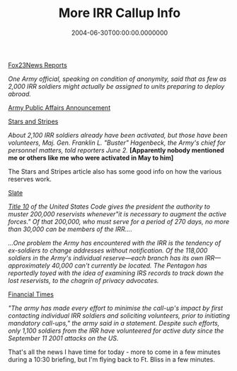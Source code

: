 ﻿---
title: More IRR Callup Info
date: "2004-06-30T00:00:00.0000000"
featuredImage: img/more-irr-callup-info-2-featured.png
---

[Fox23News Reports](http://www.fox23news.com/news/national/story.aspx?content_id=D277703A-99A5-43D0-88EA-86EBD311FECD)

_One Army official, speaking on condition of anonymity, said that as few as 2,000 IRR soldiers might actually be assigned to units preparing to deploy abroad._

[Army Public Affairs Announcement](http://www4.army.mil/ocpa/read.php?story_id_key=6114)

[Stars and Stripes](http://www.estripes.com/article.asp?section=104&article=23050)

_About 2,100 IRR soldiers already have been activated, but those have been volunteers, Maj. Gen. Franklin L. "Buster" Hagenbeck, the Army's chief for personnel matters, told reporters June 2._ **\[Apparently nobody mentioned me or others like me who were activated in May to him\]**

The Stars and Stripes article also has some good info on how the various reserves work.

[Slate](http://slate.msn.com/id/2103118)

[_Title 10_](http://www4.law.cornell.edu/uscode/10/index.html) _of the United States Code gives the president the authority to muster 200,000 reservists whenever"it is necessary to augment the active forces." Of that 200,000, who must serve for a period of 270 days, no more than 30,000 can be members of the IRR...._

_...One problem the Army has encountered with the IRR is the tendency of ex-soldiers to change addresses without notification. Of the 118,000 soldiers in the Army's individual reserve—each branch has its own IRR—approximately 40,000 can't currently be located. The Pentagon has reportedly toyed with the idea of examining IRS records to track down the lost reservists, to the chagrin of privacy advocates._

[Financial Times](http://news.ft.com/servlet/ContentServer?pagename=FT.com/StoryFT/FullStory&c=StoryFT&cid=1087373361367)

_"The army has made every effort to minimise the call-up's impact by first contacting individual IRR soldiers and soliciting volunteers, prior to initiating mandatory call-ups," the army said in a statement. Despite such efforts, only 1,100 soldiers from the IRR have volunteered for active duty since the September 11 2001 attacks on the US._

That's all the news I have time for today - more to come in a few minutes during a 10:30 briefing, but I'm flying back to Ft. Bliss in a few minutes.


